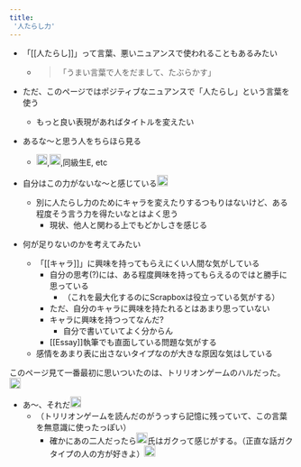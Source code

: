 ```yaml
---
title:
 '人たらし力'
---
```


- 「[[人たらし]]」って言葉、悪いニュアンスで使われることもあるみたい
    - > 「うまい言葉で人をだまして、たぶらかす」
- ただ、このページではポジティブなニュアンスで「人たらし」という言葉を使う
    - もっと良い表現があればタイトルを変えたい



- あるな〜と思う人をちらほら見る
    - <img src='https://scrapbox.io/api/pages/blu3mo-public/rickshinmi/icon' alt='rickshinmi.icon' height="19.5"/>,<img src='https://scrapbox.io/api/pages/blu3mo-public/antech33/icon' alt='antech33.icon' height="19.5"/>,同級生E, etc

- 自分はこの力がないな〜と感じている<img src='https://scrapbox.io/api/pages/blu3mo-public/blu3mo/icon' alt='blu3mo.icon' height="19.5"/>
    - 別に人たらし力のためにキャラを変えたりするつもりはないけど、ある程度そう言う力を得たいなとはよく思う
        - 現状、他人と関わる上でもどかしさを感じる

- 何が足りないのかを考えてみたい
    - 「[[キャラ]]」に興味を持ってもらえにくい人間な気がしている
        - 自分の思考(?)には、ある程度興味を持ってもらえるのではと勝手に思っている
            - （これを最大化するのにScrapboxは役立っている気がする）
        - ただ、自分のキャラに興味を持たれるとはあまり思っていない
        - キャラに興味を持つってなんだ?
            - 自分で書いていてよく分からん
        - [[Essay]]執筆でも直面している問題な気がする
    - 感情をあまり表に出さないタイプなのが大きな原因な気はしている

このページ見て一番最初に思いついたのは、トリリオンゲームのハルだった。<img src='https://scrapbox.io/api/pages/blu3mo-public/rickshinmi/icon' alt='rickshinmi.icon' height="19.5"/>
- あ〜、それだ<img src='https://scrapbox.io/api/pages/blu3mo-public/blu3mo/icon' alt='blu3mo.icon' height="19.5"/>
    - （トリリオンゲームを読んだのがうっすら記憶に残っていて、この言葉を無意識に使ったっぽい）
        - 確かにあの二人だったら<img src='https://scrapbox.io/api/pages/blu3mo-public/blu3mo/icon' alt='blu3mo.icon' height="19.5"/>氏はガクって感じがする。（正直な話ガクタイプの人の方が好きよ）<img src='https://scrapbox.io/api/pages/blu3mo-public/rickshinmi/icon' alt='rickshinmi.icon' height="19.5"/>
